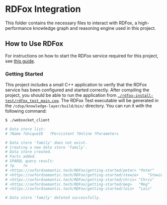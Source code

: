 
# RDFox Integration

This folder contains the necessary files to interact with RDFox, a high-performance knowledge graph and reasoning engine used in this project.

## How to Use RDFox

For instructions on how to start the RDFox service required for this project, see [this guide](../../../../docker/README.md#rdfox-restful-api).

### Getting Started

This project includes a small C++ application to verify that the RDFox service has been configured and started correctly. After compiling the project, you should be able to run the application from [`./rdfox-install-test/rdfox_test_main.cpp`](./rdfox-install-test/rdfox_test_main.cpp). The RDFox Test executable will be generated in the `/cdsp/knowledge-layer/build/bin/` directory. You can run it with the following command:

```bash
$ ./websocket_client

# Data store list:
# ?Name	?UniqueID	?Persistent	?Online	?Parameters

# Data store 'family' does not exist.
# Creating a new data store 'family'.
# Data store created.
# Facts added.
# SPARQL query result:
# ?p	?n
# <https://oxfordsemantic.tech/RDFox/getting-started/peter>	"Peter"
# <https://oxfordsemantic.tech/RDFox/getting-started/stewie>	"Stewie"
# <https://oxfordsemantic.tech/RDFox/getting-started/chris>	"Chris"
# <https://oxfordsemantic.tech/RDFox/getting-started/meg>	"Meg"
# <https://oxfordsemantic.tech/RDFox/getting-started/lois>	"Lois"

# Data store 'family' deleted successfully.
```